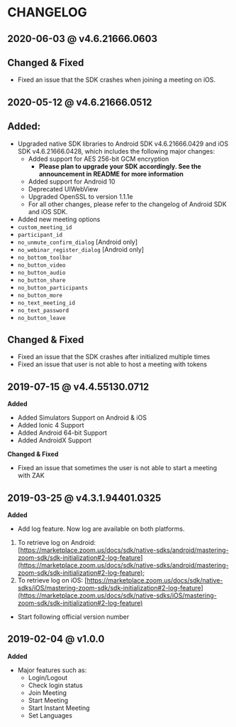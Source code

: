# CHANGELOG

## 2020-06-03 @ v4.6.21666.0603

## Changed & Fixed
* Fixed an issue that the SDK crashes when joining a meeting on iOS.

## 2020-05-12 @ v4.6.21666.0512

## Added:
* Upgraded native SDK libraries to Android SDK v4.6.21666.0429 and iOS SDK v4.6.21666.0428, which includes the following major changes:
  * Added support for AES 256-bit GCM encryption
    *  **Please plan to upgrade your SDK accordingly. See the announcement in README for more information**
  * Added support for Android 10
  * Deprecated UIWebView
  * Upgraded OpenSSL to version 1.1.1e
  * For all other changes, please refer to the changelog of Android SDK and iOS SDK.
* Added new meeting options
 * `custom_meeting_id`
 * `participant_id`
 * `no_unmute_confirm_dialog` [Android only]
 * `no_webinar_register_dialog` [Android only]
 * `no_bottom_toolbar`
 * `no_button_video`
 * `no_button_audio`
 * `no_button_share`
 * `no_button_participants`
 * `no_button_more`
 * `no_text_meeting_id`
 * `no_text_password`
 * `no_button_leave`

## Changed & Fixed
* Fixed an issue that the SDK crashes after initialized multiple times
* Fixed an issue that user is not able to host a meeting with tokens

## 2019-07-15 @ v4.4.55130.0712

**Added**

* Added Simulators Support on Android & iOS
* Added Ionic 4 Support
* Added Android 64-bit Support
* Added AndroidX Support

**Changed & Fixed**
* Fixed an issue that sometimes the user is not able to start a meeting with ZAK

## 2019-03-25 @ v4.3.1.94401.0325

**Added**

* Add log feature. Now log are available on both platforms.
 1. To retrieve log on Android: [https://marketplace.zoom.us/docs/sdk/native-sdks/android/mastering-zoom-sdk/sdk-initialization#2-log-feature](https://marketplace.zoom.us/docs/sdk/native-sdks/android/mastering-zoom-sdk/sdk-initialization#2-log-feature);
 2. To retrieve log on iOS: [https://marketplace.zoom.us/docs/sdk/native-sdks/iOS/mastering-zoom-sdk/sdk-initialization#2-log-feature](https://marketplace.zoom.us/docs/sdk/native-sdks/iOS/mastering-zoom-sdk/sdk-initialization#2-log-feature)
* Start following official version number


## 2019-02-04 @ v1.0.0

**Added**

* Major features such as:
	* Login/Logout
	* Check login status
	* Join Meeting
	* Start Meeting
	* Start Instant Meeting
	* Set Languages
